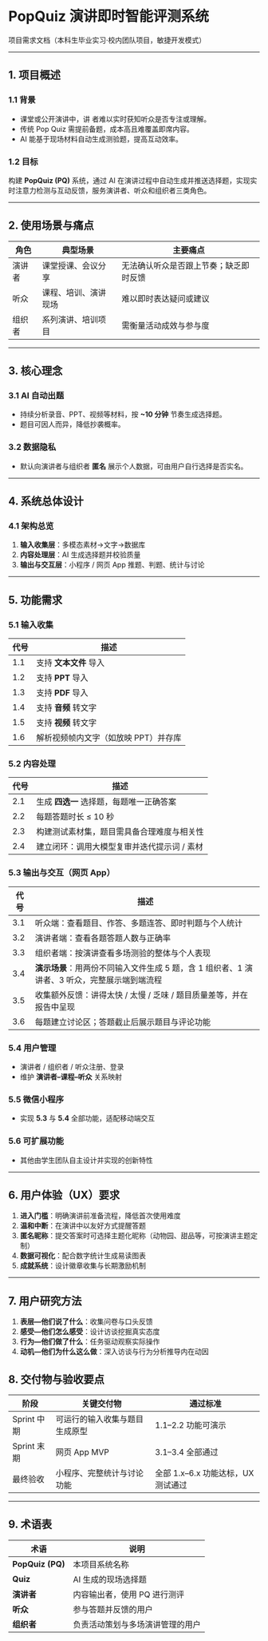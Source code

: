 # PopQuiz 演讲即时智能评测系统

项目需求文档（本科生毕业实习·校内团队项目，敏捷开发模式）

---

## 1. 项目概述

### 1.1 背景

* 课堂或公开演讲中，讲 者难以实时获知听众是否专注或理解。
* 传统 Pop Quiz 需提前备题，成本高且难覆盖即席内容。
* AI 能基于现场材料自动生成测验题，提高互动效率。

### 1.2 目标

构建 **PopQuiz (PQ)** 系统，通过 AI 在演讲过程中自动生成并推送选择题，实现实时注意力检测与互动反馈，服务演讲者、听众和组织者三类角色。

---

## 2. 使用场景与痛点

| 角色   | 典型场景             | 主要痛点                               |
| ------ | -------------------- | -------------------------------------- |
| 演讲者 | 课堂授课、会议分享   | 无法确认听众是否跟上节奏；缺乏即时反馈 |
| 听众   | 课程、培训、演讲现场 | 难以即时表达疑问或建议                 |
| 组织者 | 系列演讲、培训项目   | 需衡量活动成效与参与度                 |

---

## 3. 核心理念

### 3.1 AI 自动出题

* 持续分析录音、PPT、视频等材料，按 **\~10 分钟** 节奏生成选择题。
* 题目可因人而异，降低抄袭概率。

### 3.2 数据隐私

* 默认向演讲者与组织者 **匿名** 展示个人数据，可由用户自行选择是否实名。

---

## 4. 系统总体设计

### 4.1 架构总览

1. **输入收集层**：多模态素材→文字→数据库
2. **内容处理层**：AI 生成选择题并校验质量
3. **输出与交互层**：小程序 / 网页 App 推题、判题、统计与讨论

---

## 5. 功能需求

### 5.1 输入收集

| 代号 | 描述                                 |
| ---- | ------------------------------------ |
| 1.1  | 支持 **文本文件** 导入               |
| 1.2  | 支持 **PPT** 导入                    |
| 1.3  | 支持 **PDF** 导入                    |
| 1.4  | 支持 **音频** 转文字                 |
| 1.5  | 支持 **视频** 转文字                 |
| 1.6  | 解析视频帧内文字（如放映 PPT）并存库 |

### 5.2 内容处理

| 代号 | 描述                                        |
| ---- | ------------------------------------------- |
| 2.1  | 生成 **四选一** 选择题，每题唯一正确答案    |
| 2.2  | 每题答题时长 ≤ 10 秒                        |
| 2.3  | 构建测试素材集，题目需具备合理难度与相关性  |
| 2.4  | 建立闭环：调用大模型复审并迭代提示词 / 素材 |

### 5.3 输出与交互（网页 App）

| 代号 | 描述                                                                                         |
| ---- | -------------------------------------------------------------------------------------------- |
| 3.1  | 听众端：查看题目、作答、多题连答、即时判题与个人统计                                         |
| 3.2  | 演讲者端：查看各题答题人数与正确率                                                           |
| 3.3  | 组织者端：按演讲查看多场测验的整体与个人表现                                                 |
| 3.4  | **演示场景**：用两份不同输入文件生成 5 题，含 1 组织者、1 演讲者、3 听众，完整展示端到端流程 |
| 3.5  | 收集额外反馈：讲得太快 / 太慢 / 乏味 / 题目质量差等，并在报告中呈现                          |
| 3.6  | 每题建立讨论区；答题截止后展示题目与评论功能                                                 |

### 5.4 用户管理

* 演讲者 / 组织者 / 听众注册、登录
* 维护 **演讲者–课程–听众** 关系映射

### 5.5 微信小程序

* 实现 **5.3** 与 **5.4** 全部功能，适配移动端交互

### 5.6 可扩展功能

* 其他由学生团队自主设计并实现的创新特性

---

## 6. 用户体验（UX）要求

1. **进入门槛**：明确演讲前准备流程，降低首次使用难度
2. **温和中断**：在演讲中以友好方式提醒答题
3. **匿名昵称**：提交答案时可选择主题化昵称（动物园、甜品等，可按演讲主题定制）
4. **数据可视化**：配合数字统计生成易读图表
5. **成就系统**：设计徽章收集与长期激励机制

---

## 7. 用户研究方法

1. **表层—他们说了什么**：收集问卷与口头反馈
2. **感受—他们怎么感受**：设计访谈挖掘真实态度
3. **行为—他们做了什么**：任务驱动观察实际操作
4. **动机—他们为什么这么做**：深入访谈与行为分析推导内在动因

## 8. 交付物与验收要点

| 阶段        | 关键交付物                     | 通过标准                           |
| ----------- | ------------------------------ | ---------------------------------- |
| Sprint 中期 | 可运行的输入收集与题目生成原型 | 1.1–2.2 功能可演示                 |
| Sprint 末期 | 网页 App MVP                   | 3.1–3.4 全部通过                   |
| 最终验收    | 小程序、完整统计与讨论功能     | 全部 1.x–6.x 功能达标，UX 测试通过 |
    
---

## 9. 术语表

| 术语             | 说明                             |
| ---------------- | -------------------------------- |
| **PopQuiz (PQ)** | 本项目系统名称                   |
| **Quiz**         | AI 生成的现场选择题              |
| **演讲者**       | 内容输出者，使用 PQ 进行测评     |
| **听众**         | 参与答题并反馈的用户             |
| **组织者**       | 负责活动策划与多场演讲管理的用户 |
